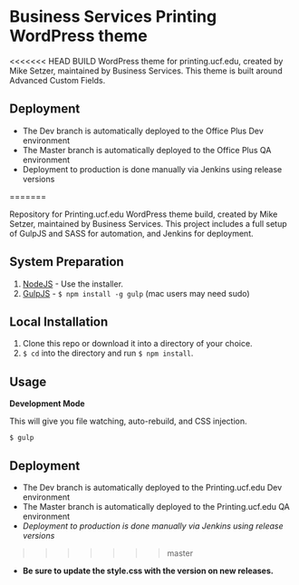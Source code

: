# Business Services Printing WordPress theme

<<<<<<< HEAD
BUILD
WordPress theme for printing.ucf.edu, created by Mike Setzer, maintained by Business Services.
This theme is built around Advanced Custom Fields.

## Deployment

- The Dev branch is automatically deployed to the Office Plus Dev environment
- The Master branch is automatically deployed to the Office Plus QA environment
- Deployment to production is done manually via Jenkins using release versions

=======

Repository for Printing.ucf.edu WordPress theme build, created by Mike Setzer, maintained by Business Services.
This project includes a full setup of GulpJS and SASS for automation, and Jenkins for deployment.

## System Preparation

1. [NodeJS](http://nodejs.org) - Use the installer.
2. [GulpJS](https://github.com/gulpjs/gulp) - `$ npm install -g gulp` (mac users may need sudo)

## Local Installation

1. Clone this repo or download it into a directory of your choice.
2. `$ cd` into the directory and run `$ npm install`.

## Usage

**Development Mode**

This will give you file watching, auto-rebuild, and CSS injection.

```shell
$ gulp
```

## Deployment

- The Dev branch is automatically deployed to the Printing.ucf.edu Dev environment
- The Master branch is automatically deployed to the Printing.ucf.edu QA environment
- *Deployment to production is done manually via Jenkins using release versions*
>>>>>>> master
- **Be sure to update the style.css with the version on new releases.**
